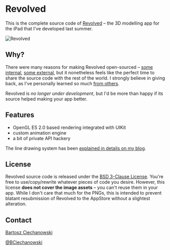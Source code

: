 Revolved
========

This is the complete source code of [Revolved](http://revolvedapp.com) – the 3D modelling app for the iPad that I've developed last summer. 

![Revolved](https://raw.githubusercontent.com/Ciechan/Revolved/master/screenshot.jpg)

## Why?

There were many reasons for making Revolved open-sourced – [some internal](https://twitter.com/BCiechanowski/status/488649036250238977), [some external](https://twitter.com/BCiechanowski/status/487272741171908608), but it nonetheless feels like the perfect time to share the source code with the rest of the world. I strongly believe in giving back, as I've personally learned so much [from others](https://github.com/lemnar/Molecules).

Revolved is *no longer under development*, but I'd be more than happy if its source helped making your app better.

## Features

- OpenGL ES 2.0 based rendering integrated with UIKit
- custom animation engine
- a bit of private API hackery

The line drawing system has been [explained in details on my blog](http://ciechanowski.me/blog/2014/02/18/drawing-bezier-curves/).

## License

Revolved source code is released under the [BSD 3-Clause License](https://github.com/Ciechan/Revolved/blob/master/LICENSE). You're free to use/copy/rewrite whatever pieces of code you desire. However, this license **does not cover the image assets** – you can't reuse them in your app. While I don't care that much for the PNGs, this is intended to prevent blatant resubmission of Revolved to the AppStore without a slightest alteration.


## Contact

[Bartosz Ciechanowski](http://ciechanowski.me)

[@BCiechanowski](https://twitter.com/BCiechanowski)